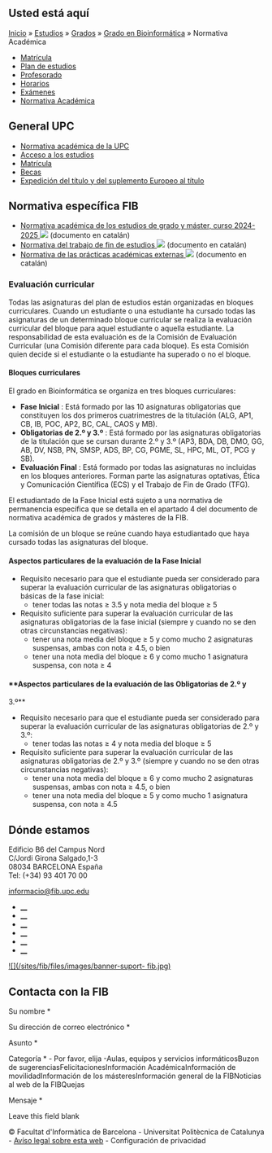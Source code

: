 ## Usted está aquí

[Inicio](/es) » [Estudios](/es/estudios) » [Grados](/es/estudios/grados) »
[Grado en Bioinformática](/es/estudios/grados/grado-en-bioinformatica) »
Normativa Académica

  * [Matrícula](/es/estudios/grados/grado-en-bioinformatica/matricula)
  * [Plan de estudios](/es/estudios/grados/grado-en-bioinformatica/plan-de-estudios)
  * [Profesorado](/es/estudios/grados/grado-en-bioinformatica/profesorado)
  * [Horarios](/es/estudios/grados/grado-en-bioinformatica/horarios)
  * [Exámenes](/es/estudios/grados/grado-en-bioinformatica/examenes)
  * [Normativa Académica](/es/estudios/grados/grado-en-bioinformatica/normativa-academica)

## General UPC

  * [Normativa académica de la UPC ](http://www.upc.edu/sga/es/normativas/NormativasAcademicas)
  * [Acceso a los estudios](https://www.upc.edu/sga/es/acceso) 
  * [Matrícula](http://www.upc.edu/sga/es/matricula-e)
  * [Becas](https://www.upc.edu/sga/es/Becas)
  * [Expedición del título y del suplemento Europeo al título ](http://www.upc.edu/sga/es/TitulosySET)

## Normativa específica FIB

  * [Normativa académica de los estudios de grado y máster, curso 2024-2025 ![](/sites/fib/files/images/pdf.png)](/sites/fib/files/documents/estudis/normativa-academica-fib-2024-2025-ca.pdf) (documento en catalán)
  * [Normativa del trabajo de fin de estudios ![](/sites/fib/files/images/pdf.png)](/sites/fib/files/documents/estudis/normativa-tfe-fib-ca.pdf) (documento en catalán)
  * [Normativa de las prácticas académicas externas ![](/sites/fib/files/images/pdf.png)](/sites/fib/files/documents/estudis/normativa-practiques-externes-fib-ca.pdf) (documento en catalán)

### Evaluación curricular

Todas las asignaturas del plan de estudios están organizadas en bloques
curriculares. Cuando un estudiante o una estudiante ha cursado todas las
asignaturas de un determinado bloque curricular se realiza la evaluación
curricular del bloque para aquel estudiante o aquella estudiante. La
responsabilidad de esta evaluación es de la Comisión de Evaluación Curricular
(una Comisión diferente para cada bloque). Es esta Comisión quien decide si el
estudiante o la estudiante ha superado o no el bloque.

#### **Bloques curriculares**

El grado en Bioinformática se organiza en tres bloques curriculares:

  * **Fase Inicial** : Está formado por las 10 asignaturas obligatorias que constituyen los dos primeros cuatrimestres de la titulación (ALG, AP1, CB, IB, POC, AP2, BC, CAL, CAOS y MB).
  * **Obligatorias de 2.º y 3.º** : Está formado por las asignaturas obligatorias de la titulación que se cursan durante 2.º y 3.º (AP3, BDA, DB, DMO, GG, AB, DV, NSB, PN, SMSP, ADS, BP, CG, PGME, SL, HPC, ML, OT, PCG y SB).
  * **Evaluación Final** : Está formado por todas las asignaturas no incluidas en los bloques anteriores. Forman parte las asignaturas optativas, Ética y Comunicación Científica (ECS) y el Trabajo de Fin de Grado (TFG).

El estudiantado de la Fase Inicial está sujeto a una normativa de permanencia
específica que se detalla en el apartado 4 del documento de normativa
académica de grados y másteres de la FIB.

La comisión de un bloque se reúne cuando haya estudiantado que haya cursado
todas las asignaturas del bloque.

#### **Aspectos particulares de la evaluación de la Fase Inicial**

  * Requisito necesario para que el estudiante pueda ser considerado para superar la evaluación curricular de las asignaturas obligatorias o básicas de la fase inicial: 
    * tener todas las notas ≥ 3.5 y nota media del bloque ≥ 5
  * Requisito suficiente para superar la evaluación curricular de las asignaturas obligatorias de la fase inicial (siempre y cuando no se den otras circunstancias negativas): 
    * tener una nota media del bloque ≥ 5 y como mucho 2 asignaturas suspensas, ambas con nota ≥ 4.5, o bien
    * tener una nota media del bloque ≥ 6 y como mucho 1 asignatura suspensa, con nota ≥ 4

#### **Aspectos particulares de la evaluación de las Obligatorias de 2.º y
3.º**

  * Requisito necesario para que el estudiante pueda ser considerado para superar la evaluación curricular de las asignaturas obligatorias de 2.º y 3.º: 
    * tener todas las notas ≥ 4 y nota media del bloque ≥ 5
  * Requisito suficiente para superar la evaluación curricular de las asignaturas obligatorias de 2.º y 3.º (siempre y cuando no se den otras circunstancias negativas): 
    * tener una nota media del bloque ≥ 6 y como mucho 2 asignaturas suspensas, ambas con nota ≥ 4.5, o bien
    * tener una nota media del bloque ≥ 5 y como mucho 1 asignatura suspensa, con nota ≥ 4.5

## Dónde estamos

Edificio B6 del Campus Nord  
C/Jordi Girona Salgado,1-3  
08034 BARCELONA España  
Tel: (+34) 93 401 70 00

[informacio@fib.upc.edu](mailto:informacio@fib.upc.edu)

  * [__](/es/noticies/rss.rss)
  * [__](https://www.facebook.com/fib.upc)
  * [__](https://twitter.com/fib_upc)
  * [__](https://www.flickr.com/photos/fib-upc/albums)
  * [__](https://www.youtube.com/user/mediafib)
  * [__](https://www.instagram.com/fib.upc/)

[![](/sites/fib/files/images/banner-suport-
fib.jpg)](http://suport.fib.upc.edu)

## Contacta con la FIB

Su nombre *

Su dirección de correo electrónico *

Asunto *

Categoría * \- Por favor, elija -Aulas, equipos y servicios informáticosBuzon
de sugerenciasFelicitacionesInformación AcadémicaInformación de
movilidadInformación de los másteresInformación general de la FIBNoticias al
web de la FIBQuejas

Mensaje *

Leave this field blank

© Facultat d'Informàtica de Barcelona - Universitat Politècnica de Catalunya -
[Avíso legal sobre esta web](/es/aviso-legal-sobre-esta-web) \- Configuración
de privacidad

